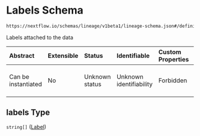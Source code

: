 # Labels Schema

```txt
https://nextflow.io/schemas/lineage/v1beta1/lineage-schema.json#/definitions/FileOutput/properties/labels
```

Labels attached to the data

| Abstract            | Extensible | Status         | Identifiable            | Custom Properties | Additional Properties | Access Restrictions | Defined In                                                                                                       |
| :------------------ | :--------- | :------------- | :---------------------- | :---------------- | :-------------------- | :------------------ | :--------------------------------------------------------------------------------------------------------------- |
| Can be instantiated | No         | Unknown status | Unknown identifiability | Forbidden         | Allowed               | none                | [nextflow-lineage-v1beta1-schema.json\*](../out/out/nextflow-lineage-v1beta1-schema.json "open original schema") |

## labels Type

`string[]` ([Label](nextflow-lineage-v1beta1-schema-1-definitions-fileoutput-properties-labels-label.md))
